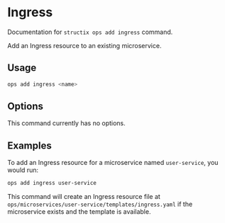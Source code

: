 # Ingress

Documentation for `structix ops add ingress` command.

Add an Ingress resource to an existing microservice.

## Usage

```bash
ops add ingress <name>
```

## Options

This command currently has no options.

## Examples

To add an Ingress resource for a microservice named `user-service`, you would run:

```bash
ops add ingress user-service
``` 

This command will create an Ingress resource file at `ops/microservices/user-service/templates/ingress.yaml` if the microservice exists and the template is available.